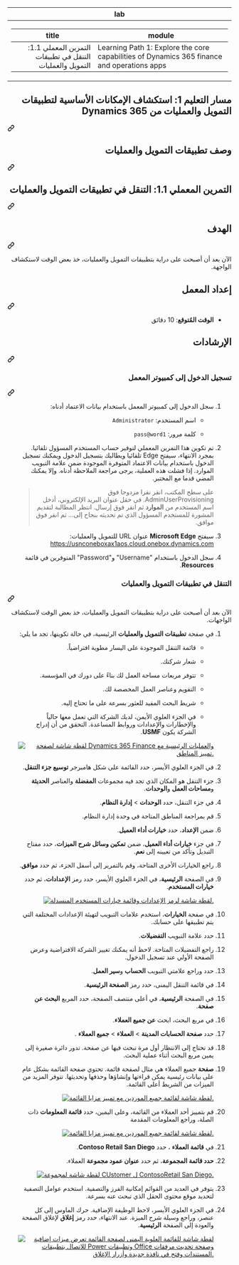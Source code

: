 <div class="Box-sc-g0xbh4-0 eoaCFS js-snippet-clipboard-copy-unpositioned undefined" data-hpc="true"><article class="markdown-body entry-content container-lg" itemprop="text"><markdown-accessiblity-table data-catalyst=""><table tabindex="0">
  <thead>
  <tr>
  <th>lab</th>
  </tr>
  </thead>
  <tbody>
  <tr>
  <td><div dir="auto"><table>
  <thead>
  <tr>
  <th>title</th>
  <th>module</th>
  </tr>
  </thead>
  <tbody>
  <tr>
  <td><div dir="auto">التمرين المعملي 1.1: التنقل في تطبيقات التمويل والعمليات</div></td>
  <td><div dir="auto">Learning Path 1: Explore the core capabilities of Dynamics 365 finance and operations apps</div></td>
  </tr>
  </tbody>
</table>
</div></td>
  </tr>
  </tbody>
</table></markdown-accessiblity-table>

<div class="markdown-heading" dir="auto"><h1 tabindex="-1" class="heading-element" dir="auto">مسار التعليم 1: استكشاف الإمكانات الأساسية لتطبيقات التمويل والعمليات من Dynamics 365</h1><a id="user-content-مسار-التعليم-1-استكشاف-الإمكانات-الأساسية-لتطبيقات-التمويل-والعمليات-من-dynamics-365" class="anchor" aria-label="Permalink: مسار التعليم 1: استكشاف الإمكانات الأساسية لتطبيقات التمويل والعمليات من Dynamics 365" href="#مسار-التعليم-1-استكشاف-الإمكانات-الأساسية-لتطبيقات-التمويل-والعمليات-من-dynamics-365"><svg class="octicon octicon-link" viewBox="0 0 16 16" version="1.1" width="16" height="16" aria-hidden="true"><path d="m7.775 3.275 1.25-1.25a3.5 3.5 0 1 1 4.95 4.95l-2.5 2.5a3.5 3.5 0 0 1-4.95 0 .751.751 0 0 1 .018-1.042.751.751 0 0 1 1.042-.018 1.998 1.998 0 0 0 2.83 0l2.5-2.5a2.002 2.002 0 0 0-2.83-2.83l-1.25 1.25a.751.751 0 0 1-1.042-.018.751.751 0 0 1-.018-1.042Zm-4.69 9.64a1.998 1.998 0 0 0 2.83 0l1.25-1.25a.751.751 0 0 1 1.042.018.751.751 0 0 1 .018 1.042l-1.25 1.25a3.5 3.5 0 1 1-4.95-4.95l2.5-2.5a3.5 3.5 0 0 1 4.95 0 .751.751 0 0 1-.018 1.042.751.751 0 0 1-1.042.018 1.998 1.998 0 0 0-2.83 0l-2.5 2.5a1.998 1.998 0 0 0 0 2.83Z"></path></svg></a></div>
<div class="markdown-heading" dir="auto"><h1 tabindex="-1" class="heading-element" dir="auto">وصف تطبيقات التمويل والعمليات</h1><a id="user-content-وصف-تطبيقات-التمويل-والعمليات" class="anchor" aria-label="Permalink: وصف تطبيقات التمويل والعمليات" href="#وصف-تطبيقات-التمويل-والعمليات"><svg class="octicon octicon-link" viewBox="0 0 16 16" version="1.1" width="16" height="16" aria-hidden="true"><path d="m7.775 3.275 1.25-1.25a3.5 3.5 0 1 1 4.95 4.95l-2.5 2.5a3.5 3.5 0 0 1-4.95 0 .751.751 0 0 1 .018-1.042.751.751 0 0 1 1.042-.018 1.998 1.998 0 0 0 2.83 0l2.5-2.5a2.002 2.002 0 0 0-2.83-2.83l-1.25 1.25a.751.751 0 0 1-1.042-.018.751.751 0 0 1-.018-1.042Zm-4.69 9.64a1.998 1.998 0 0 0 2.83 0l1.25-1.25a.751.751 0 0 1 1.042.018.751.751 0 0 1 .018 1.042l-1.25 1.25a3.5 3.5 0 1 1-4.95-4.95l2.5-2.5a3.5 3.5 0 0 1 4.95 0 .751.751 0 0 1-.018 1.042.751.751 0 0 1-1.042.018 1.998 1.998 0 0 0-2.83 0l-2.5 2.5a1.998 1.998 0 0 0 0 2.83Z"></path></svg></a></div>
<div class="markdown-heading" dir="auto"><h2 tabindex="-1" class="heading-element" dir="auto">التمرين المعملي 1.1: التنقل في تطبيقات التمويل والعمليات</h2><a id="user-content-التمرين-المعملي-11-التنقل-في-تطبيقات-التمويل-والعمليات" class="anchor" aria-label="Permalink: التمرين المعملي 1.1: التنقل في تطبيقات التمويل والعمليات" href="#التمرين-المعملي-11-التنقل-في-تطبيقات-التمويل-والعمليات"><svg class="octicon octicon-link" viewBox="0 0 16 16" version="1.1" width="16" height="16" aria-hidden="true"><path d="m7.775 3.275 1.25-1.25a3.5 3.5 0 1 1 4.95 4.95l-2.5 2.5a3.5 3.5 0 0 1-4.95 0 .751.751 0 0 1 .018-1.042.751.751 0 0 1 1.042-.018 1.998 1.998 0 0 0 2.83 0l2.5-2.5a2.002 2.002 0 0 0-2.83-2.83l-1.25 1.25a.751.751 0 0 1-1.042-.018.751.751 0 0 1-.018-1.042Zm-4.69 9.64a1.998 1.998 0 0 0 2.83 0l1.25-1.25a.751.751 0 0 1 1.042.018.751.751 0 0 1 .018 1.042l-1.25 1.25a3.5 3.5 0 1 1-4.95-4.95l2.5-2.5a3.5 3.5 0 0 1 4.95 0 .751.751 0 0 1-.018 1.042.751.751 0 0 1-1.042.018 1.998 1.998 0 0 0-2.83 0l-2.5 2.5a1.998 1.998 0 0 0 0 2.83Z"></path></svg></a></div>
<div class="markdown-heading" dir="auto"><h2 tabindex="-1" class="heading-element" dir="auto">الهدف</h2><a id="user-content-الهدف" class="anchor" aria-label="Permalink: الهدف" href="#الهدف"><svg class="octicon octicon-link" viewBox="0 0 16 16" version="1.1" width="16" height="16" aria-hidden="true"><path d="m7.775 3.275 1.25-1.25a3.5 3.5 0 1 1 4.95 4.95l-2.5 2.5a3.5 3.5 0 0 1-4.95 0 .751.751 0 0 1 .018-1.042.751.751 0 0 1 1.042-.018 1.998 1.998 0 0 0 2.83 0l2.5-2.5a2.002 2.002 0 0 0-2.83-2.83l-1.25 1.25a.751.751 0 0 1-1.042-.018.751.751 0 0 1-.018-1.042Zm-4.69 9.64a1.998 1.998 0 0 0 2.83 0l1.25-1.25a.751.751 0 0 1 1.042.018.751.751 0 0 1 .018 1.042l-1.25 1.25a3.5 3.5 0 1 1-4.95-4.95l2.5-2.5a3.5 3.5 0 0 1 4.95 0 .751.751 0 0 1-.018 1.042.751.751 0 0 1-1.042.018 1.998 1.998 0 0 0-2.83 0l-2.5 2.5a1.998 1.998 0 0 0 0 2.83Z"></path></svg></a></div>
<p dir="auto">الآن بعد أن أصبحت على دراية بتطبيقات التمويل والعمليات، خذ بعض الوقت لاستكشاف الواجهة.</p>
<div class="markdown-heading" dir="auto"><h2 tabindex="-1" class="heading-element" dir="auto">إعداد المعمل</h2><a id="user-content-إعداد-المعمل" class="anchor" aria-label="Permalink: إعداد المعمل" href="#إعداد-المعمل"><svg class="octicon octicon-link" viewBox="0 0 16 16" version="1.1" width="16" height="16" aria-hidden="true"><path d="m7.775 3.275 1.25-1.25a3.5 3.5 0 1 1 4.95 4.95l-2.5 2.5a3.5 3.5 0 0 1-4.95 0 .751.751 0 0 1 .018-1.042.751.751 0 0 1 1.042-.018 1.998 1.998 0 0 0 2.83 0l2.5-2.5a2.002 2.002 0 0 0-2.83-2.83l-1.25 1.25a.751.751 0 0 1-1.042-.018.751.751 0 0 1-.018-1.042Zm-4.69 9.64a1.998 1.998 0 0 0 2.83 0l1.25-1.25a.751.751 0 0 1 1.042.018.751.751 0 0 1 .018 1.042l-1.25 1.25a3.5 3.5 0 1 1-4.95-4.95l2.5-2.5a3.5 3.5 0 0 1 4.95 0 .751.751 0 0 1-.018 1.042.751.751 0 0 1-1.042.018 1.998 1.998 0 0 0-2.83 0l-2.5 2.5a1.998 1.998 0 0 0 0 2.83Z"></path></svg></a></div>
<ul dir="auto">
<li><strong>الوقت المُتوقع</strong>: 10 دقائق</li>
</ul>
<div class="markdown-heading" dir="auto"><h2 tabindex="-1" class="heading-element" dir="auto">الإرشادات</h2><a id="user-content-الإرشادات" class="anchor" aria-label="Permalink: الإرشادات" href="#الإرشادات"><svg class="octicon octicon-link" viewBox="0 0 16 16" version="1.1" width="16" height="16" aria-hidden="true"><path d="m7.775 3.275 1.25-1.25a3.5 3.5 0 1 1 4.95 4.95l-2.5 2.5a3.5 3.5 0 0 1-4.95 0 .751.751 0 0 1 .018-1.042.751.751 0 0 1 1.042-.018 1.998 1.998 0 0 0 2.83 0l2.5-2.5a2.002 2.002 0 0 0-2.83-2.83l-1.25 1.25a.751.751 0 0 1-1.042-.018.751.751 0 0 1-.018-1.042Zm-4.69 9.64a1.998 1.998 0 0 0 2.83 0l1.25-1.25a.751.751 0 0 1 1.042.018.751.751 0 0 1 .018 1.042l-1.25 1.25a3.5 3.5 0 1 1-4.95-4.95l2.5-2.5a3.5 3.5 0 0 1 4.95 0 .751.751 0 0 1-.018 1.042.751.751 0 0 1-1.042.018 1.998 1.998 0 0 0-2.83 0l-2.5 2.5a1.998 1.998 0 0 0 0 2.83Z"></path></svg></a></div>
<div class="markdown-heading" dir="auto"><h3 tabindex="-1" class="heading-element" dir="auto">تسجيل الدخول إلى كمبيوتر المعمل</h3><a id="user-content-تسجيل-الدخول-إلى-كمبيوتر-المعمل" class="anchor" aria-label="Permalink: تسجيل الدخول إلى كمبيوتر المعمل" href="#تسجيل-الدخول-إلى-كمبيوتر-المعمل"><svg class="octicon octicon-link" viewBox="0 0 16 16" version="1.1" width="16" height="16" aria-hidden="true"><path d="m7.775 3.275 1.25-1.25a3.5 3.5 0 1 1 4.95 4.95l-2.5 2.5a3.5 3.5 0 0 1-4.95 0 .751.751 0 0 1 .018-1.042.751.751 0 0 1 1.042-.018 1.998 1.998 0 0 0 2.83 0l2.5-2.5a2.002 2.002 0 0 0-2.83-2.83l-1.25 1.25a.751.751 0 0 1-1.042-.018.751.751 0 0 1-.018-1.042Zm-4.69 9.64a1.998 1.998 0 0 0 2.83 0l1.25-1.25a.751.751 0 0 1 1.042.018.751.751 0 0 1 .018 1.042l-1.25 1.25a3.5 3.5 0 1 1-4.95-4.95l2.5-2.5a3.5 3.5 0 0 1 4.95 0 .751.751 0 0 1-.018 1.042.751.751 0 0 1-1.042.018 1.998 1.998 0 0 0-2.83 0l-2.5 2.5a1.998 1.998 0 0 0 0 2.83Z"></path></svg></a></div>
<ol dir="rtl">
<li>
<p dir="auto">سجل الدخول إلى كمبيوتر المعمل باستخدام بيانات الاعتماد أدناه:</p>
<ul dir="rtl">
<li>
<p dir="auto">اسم المستخدم: <code>Administrator</code></p>
</li>
<li>
<p dir="auto">كلمة مرور: <code>pass@word1</code></p>
</li>
</ul>
</li>
<li>
<p dir="auto">تم تكوين هذا التمرين المعملي لتوفير حساب المستخدم المسؤول تلقائيا. بمجرد الانتهاء، سيفتح Edge تلقائيا ويطالبك بتسجيل الدخول ويمكنك تسجيل الدخول باستخدام بيانات الاعتماد المتوفرة الموجودة ضمن علامة التبويب الموارد. إذا فشلت هذه العملية، يرجى مراجعة الملاحظة أدناه. وإلا يمكنك المضي قدما مع المختبر.</p>
<blockquote>
<p dir="auto">على سطح المكتب، انقر نقرا مزدوجا فوق AdminUserProvisioning.
في حقل عنوان البريد الإلكتروني، أدخل اسم المستخدم من <strong>الموارد</strong> ثم انقر فوق إرسال.
انتظر المطالبة لتقديم المشورة للمستخدم المسؤول الذي تم تحديثه بنجاح إلى... ثم انقر فوق موافق.</p>
</blockquote>
</li>
<li>
<p dir="auto">سيفتح <strong>Microsoft Edge</strong> عنوان URL للتمويل والعمليات: <a href="https://usnconeboxax1aos.cloud.onebox.dynamics.com" rel="nofollow">https://usnconeboxax1aos.cloud.onebox.dynamics.com</a></p>
</li>
<li>
<p dir="auto">سجل الدخول باستخدام "Username" و"Password" المتوفرين في قائمة <strong>Resources</strong>.</p>
</li>
</ol>
<div class="markdown-heading" dir="auto"><h3 tabindex="-1" class="heading-element" dir="auto">التنقل في تطبيقات التمويل والعمليات</h3><a id="user-content-التنقل-في-تطبيقات-التمويل-والعمليات" class="anchor" aria-label="Permalink: التنقل في تطبيقات التمويل والعمليات" href="#التنقل-في-تطبيقات-التمويل-والعمليات"><svg class="octicon octicon-link" viewBox="0 0 16 16" version="1.1" width="16" height="16" aria-hidden="true"><path d="m7.775 3.275 1.25-1.25a3.5 3.5 0 1 1 4.95 4.95l-2.5 2.5a3.5 3.5 0 0 1-4.95 0 .751.751 0 0 1 .018-1.042.751.751 0 0 1 1.042-.018 1.998 1.998 0 0 0 2.83 0l2.5-2.5a2.002 2.002 0 0 0-2.83-2.83l-1.25 1.25a.751.751 0 0 1-1.042-.018.751.751 0 0 1-.018-1.042Zm-4.69 9.64a1.998 1.998 0 0 0 2.83 0l1.25-1.25a.751.751 0 0 1 1.042.018.751.751 0 0 1 .018 1.042l-1.25 1.25a3.5 3.5 0 1 1-4.95-4.95l2.5-2.5a3.5 3.5 0 0 1 4.95 0 .751.751 0 0 1-.018 1.042.751.751 0 0 1-1.042.018 1.998 1.998 0 0 0-2.83 0l-2.5 2.5a1.998 1.998 0 0 0 0 2.83Z"></path></svg></a></div>
<p dir="auto">الآن بعد أن أصبحت على دراية بتطبيقات التمويل والعمليات، خذ بعض الوقت لاستكشاف الواجهات.</p>
<ol dir="rtl">
<li>
<p dir="auto">في صفحة <strong>تطبيقات التمويل والعمليات</strong> الرئيسية، في حالة تكوينها، تجد ما يلي:</p>
<ul dir="rtl">
<li>
<p dir="auto">قائمة التنقل الموجودة على اليسار مطوية افتراضياً.</p>
</li>
<li>
<p dir="auto">شعار شركتك.</p>
</li>
<li>
<p dir="auto">تتوفر مربعات مساحة العمل لك بناءً على دورك في المؤسسة.</p>
</li>
<li>
<p dir="auto">التقويم وعناصر العمل المخصصة لك.</p>
</li>
<li>
<p dir="auto">شريط البحث المفيد للعثور بسرعة على ما تحتاج إليه.</p>
</li>
<li>
<p dir="auto">في الجزء العلوي الأيمن، لديك الشركة التي تعمل معها حالياً والإخطارات والإعدادات وروابط المساعدة. التحقق من أن إدراج الشركة يكون <strong>USMF</strong>.</p>
</li>
</ul>
<p dir="auto"><a target="_blank" rel="noopener noreferrer" href="https://github.com/MicrosoftLearning/MB-920T00A-Microsoft-Dynamics-365-Fundamentals-Finance-and-Operations-Apps.ar-sa/blob/main/Instructions/Labs/media/01-explore-the-core-capabilities-of-dynamics-365-finance-and-operations-apps-13.svg"><img src="https://github.com/MicrosoftLearning/MB-920T00A-Microsoft-Dynamics-365-Fundamentals-Finance-and-Operations-Apps.ar-sa/blob/main/Instructions/Labs/media/01-explore-the-core-capabilities-of-dynamics-365-finance-and-operations-apps-13.svg" alt="لقطة شاشة لصفحة Dynamics 365 Finance والعمليات الرئيسية مع تمييز المناطق." style="max-width: 100%;"></a></p>
</li>
<li>
<p dir="auto">في الجزء العلوي الأيسر، حدد القائمة على شكل هامبرجر <strong>توسيع جزء التنقل</strong>.</p>
</li>
<li>
<p dir="auto">جزء التنقل هو المكان الذي تجد فيه مجموعات <strong>المفضلة</strong> والعناصر <strong>الحديثة</strong> و<strong>مساحات العمل</strong> و<strong>الوحدات</strong>.</p>
</li>
<li>
<p dir="auto">في جزء التنقل، حدد <strong>الوحدات</strong> &gt; <strong>إدارة النظام</strong>.</p>
</li>
<li>
<p dir="auto">قم بمراجعة المناطق المتاحة في وحدة إدارة النظام.</p>
</li>
<li>
<p dir="auto">ضمن <strong>الإعداد</strong>، حدد <strong>خيارات أداء العميل</strong>.</p>
</li>
<li>
<p dir="auto">في جزء <strong>خيارات أداء العميل</strong>، ضمن <strong>تمكين وسائل شرح الميزات</strong>، حدد مفتاح التبديل وتأكد من تعيينه إلى <strong>نعم</strong>.</p>
</li>
<li>
<p dir="auto">راجع الخيارات الأخرى المتاحة، وقم بالتمرير إلى أسفل الجزء، ثم حدد <strong>موافق</strong>.</p>
</li>
<li>
<p dir="auto">في الصفحة <strong>الرئيسية</strong>، في الجزء العلوي الأيسر، حدد رمز <strong>الإعدادات</strong>، ثم حدد <strong>خيارات المستخدم</strong>.</p>
<p dir="auto"><a target="_blank" rel="noopener noreferrer" href="https://github.com/MicrosoftLearning/MB-920T00A-Microsoft-Dynamics-365-Fundamentals-Finance-and-Operations-Apps.ar-sa/blob/main/Instructions/Labs/media/01-explore-the-core-capabilities-of-dynamics-365-finance-and-operations-apps-14.svg"><img src="https://github.com/MicrosoftLearning/MB-920T00A-Microsoft-Dynamics-365-Fundamentals-Finance-and-Operations-Apps.ar-sa/blob/main/Instructions/Labs/media/01-explore-the-core-capabilities-of-dynamics-365-finance-and-operations-apps-14.svg" alt="لقطة شاشة لرمز الإعدادات وقائمة خيارات المستخدم المنسدلة." style="max-width: 100%;"></a></p>
</li>
<li>
<p dir="auto">في صفحة <strong>الخيارات</strong>، استخدم علامات التبويب لتهيئة الإعدادات المختلفة التي يتم تطبيقها على حسابك.</p>
</li>
<li>
<p dir="auto">حدد علامة التبويب <strong>التفضيلات</strong>.</p>
</li>
<li>
<p dir="auto">راجع التفضيلات المتاحة. لاحظ أنه يمكنك تغيير الشركة الافتراضية وعرض الصفحة الأولي عند تسجيل الدخول.</p>
</li>
<li>
<p dir="auto">حدد وراجع علامتي التبويب <strong>الحساب</strong> و<strong>سير العمل</strong>.</p>
</li>
<li>
<p dir="auto">في قائمة التنقل اليمنى، حدد رمز <strong>الصفحة الرئيسية</strong>.</p>
</li>
<li>
<p dir="auto">في الصفحة <strong>الرئيسية</strong>، في أعلى منتصف الصفحة، حدد المربع <strong>البحث عن صفحة</strong>.</p>
</li>
<li>
<p dir="auto">في مربع البحث، ابحث <strong>عن جميع العملاء</strong>.</p>
</li>
<li>
<p dir="auto">حدد <strong>صفحة الحسابات المدينة</strong> &gt; <strong>العملاء</strong> &gt; <strong>جميع العملاء</strong> .</p>
</li>
<li>
<p dir="auto">قد تحتاج إلى الانتظار أول مرة تبحث فيها عن صفحة. تدور دائرة صغيرة إلى يمين مربع البحث أثناء عملية البحث.</p>
</li>
<li>
<p dir="auto"><strong>صفحة</strong> جميع العملاء هي مثال لصفحة قائمة. تحتوي صفحة القائمة بشكل عام على بيانات رئيسية يمكن قراءتها وإنشاؤها وحذفها وتحديثها. تتوفر المزيد من الميزات من الشريط أعلى القائمة.</p>
<p dir="auto"><a target="_blank" rel="noopener noreferrer" href="https://github.com/MicrosoftLearning/MB-920T00A-Microsoft-Dynamics-365-Fundamentals-Finance-and-Operations-Apps.ar-sa/blob/main/Instructions/Labs/media/01-explore-the-core-capabilities-of-dynamics-365-finance-and-operations-apps-15.svg"><img src="https://github.com/MicrosoftLearning/MB-920T00A-Microsoft-Dynamics-365-Fundamentals-Finance-and-Operations-Apps.ar-sa/blob/main/Instructions/Labs/media/01-explore-the-core-capabilities-of-dynamics-365-finance-and-operations-apps-15.svg" alt="لقطة شاشة لقائمة جميع الموردين مع تمييز مزايا القائمة." style="max-width: 100%;"></a></p>
</li>
<li>
<p dir="auto">قم بتمييز أحد العملاء من القائمة، وعلى اليمين، حدد <strong>قائمة المعلومات</strong> ذات الصلة، وراجع المعلومات المقدمة</p>
<p dir="auto"><a target="_blank" rel="noopener noreferrer" href="https://github.com/MicrosoftLearning/MB-920T00A-Microsoft-Dynamics-365-Fundamentals-Finance-and-Operations-Apps.ar-sa/blob/main/Instructions/Labs/media/01-explore-the-core-capabilities-of-dynamics-365-finance-and-operations-apps-19.png"><img src="https://github.com/MicrosoftLearning/MB-920T00A-Microsoft-Dynamics-365-Fundamentals-Finance-and-Operations-Apps.ar-sa/blob/main/Instructions/Labs/media/01-explore-the-core-capabilities-of-dynamics-365-finance-and-operations-apps-19.png" alt="لقطة شاشة لقائمة جميع الموردين مع تمييز مزايا القائمة." style="max-width: 100%;"></a>
</li>
<li>
<p dir="auto">في <strong>قائمة العملاء</strong> ، حدد <strong>Contoso Retail San Diego</strong>.</p>
</li>
<li>
<p dir="auto"><strong>حدد قائمة المجموعة</strong>، ثم حدد <strong>عنوان عمود مجموعة</strong> العملاء.</p>
<p dir="auto"><a target="_blank" rel="noopener noreferrer" href="https://github.com/MicrosoftLearning/MB-920T00A-Microsoft-Dynamics-365-Fundamentals-Finance-and-Operations-Apps.ar-sa/blob/main/Instructions/Labs/media/01-explore-the-core-capabilities-of-dynamics-365-finance-and-operations-apps-16.svg"><img src="https://github.com/MicrosoftLearning/MB-920T00A-Microsoft-Dynamics-365-Fundamentals-Finance-and-Operations-Apps.ar-sa/blob/main/Instructions/Labs/media/01-explore-the-core-capabilities-of-dynamics-365-finance-and-operations-apps-16.svg" alt="لقطة شاشة لمجموعة CUstomer ل ContosoRetail San Diego." style="max-width: 100%;"></a></p>
</li>
<li>
<p dir="auto">يتوفر في العديد من القوائم إمكانية الفرز والتصفية. استخدم عوامل التصفية لتحديد موقع محتوى الحقل الذي تبحث عنه بسرعة.</p>
</li>
<li>
<p dir="auto">في الجزء العلوي الأيسر، لاحظ الوظيفة الإضافية. حرك الماوس إلى كل عنصر، وراجع وسيلة شرح الميزة. عند الانتهاء، حدد رمز <strong>إغلاق</strong> لإغلاق الصفحة والعودة إلى الصفحة <strong>الرئيسية</strong>.</p>
<p dir="auto"><a target="_blank" rel="noopener noreferrer" href="https://github.com/MicrosoftLearning/MB-920T00A-Microsoft-Dynamics-365-Fundamentals-Finance-and-Operations-Apps.ar-sa/blob/main/Instructions/Labs/media/01-explore-the-core-capabilities-of-dynamics-365-finance-and-operations-apps-17.svg"><img src="https://github.com/MicrosoftLearning/MB-920T00A-Microsoft-Dynamics-365-Fundamentals-Finance-and-Operations-Apps.ar-sa/blob/main/Instructions/Labs/media/01-explore-the-core-capabilities-of-dynamics-365-finance-and-operations-apps-17.svg" alt="لقطة شاشة للقائمة العلوية اليمنى لصفحة القائمة تعرض ميزات إضافية للاتصال بتطبيقات Power وتطبيقات Office وصفحة تحديث مرفقات المستندات وفتح في نافذة جديدة وأزرار الإغلاق." style="max-width: 100%;"></a></p>
</li>
</ol>
</article></div>